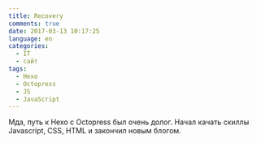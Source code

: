 ```yaml
---
title: Recovery
comments: true
date: 2017-03-13 10:17:25
language: en
categories:
  - IT
  - сайт
tags:
  - Hexo
  - Octopress
  - JS
  - JavaScript
---
```


Мда, путь к Hexo с Octopress был очень долог. Начал качать скиллы Javascript, CSS, HTML и закончил новым блогом.
